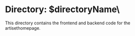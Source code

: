 # Directory: \$directoryName\

This directory contains the frontend and backend code for the artisethomepage.

